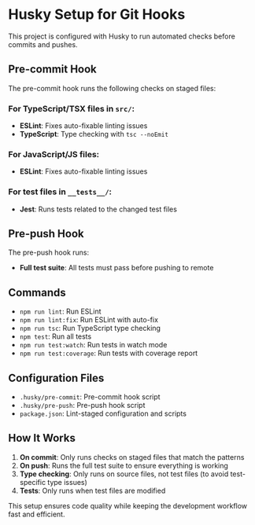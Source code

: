 # Husky Setup for Git Hooks

This project is configured with Husky to run automated checks before commits and pushes.

## Pre-commit Hook

The pre-commit hook runs the following checks on staged files:

### For TypeScript/TSX files in `src/`:
- **ESLint**: Fixes auto-fixable linting issues
- **TypeScript**: Type checking with `tsc --noEmit`

### For JavaScript/JS files:
- **ESLint**: Fixes auto-fixable linting issues

### For test files in `__tests__/`:
- **Jest**: Runs tests related to the changed test files

## Pre-push Hook

The pre-push hook runs:
- **Full test suite**: All tests must pass before pushing to remote

## Commands

- `npm run lint`: Run ESLint
- `npm run lint:fix`: Run ESLint with auto-fix
- `npm run tsc`: Run TypeScript type checking
- `npm test`: Run all tests
- `npm run test:watch`: Run tests in watch mode
- `npm run test:coverage`: Run tests with coverage report

## Configuration Files

- `.husky/pre-commit`: Pre-commit hook script
- `.husky/pre-push`: Pre-push hook script
- `package.json`: Lint-staged configuration and scripts

## How It Works

1. **On commit**: Only runs checks on staged files that match the patterns
2. **On push**: Runs the full test suite to ensure everything is working
3. **Type checking**: Only runs on source files, not test files (to avoid test-specific type issues)
4. **Tests**: Only runs when test files are modified

This setup ensures code quality while keeping the development workflow fast and efficient.
